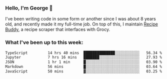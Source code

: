 ### Hello, I'm George 👋

I've been writing code in some form or another since I was about 8 years old, and recently made it my full-time job. On top of this, I maintain [Recipe Buddy](https://github.com/georgegebbett/recipe-buddy), a recipe scraper that interfaces with Grocy.  

<!--
**georgegebbett/georgegebbett** is a ✨ _special_ ✨ repository because its `README.md` (this file) appears on your GitHub profile.

Here are some ideas to get you started:

- 🔭 I’m currently working on ...
- 🌱 I’m currently learning ...
- 👯 I’m looking to collaborate on ...
- 🤔 I’m looking for help with ...
- 💬 Ask me about ...
- 📫 How to reach me: ...
- 😄 Pronouns: ...
- ⚡ Fun fact: ...
-->

### What I've been up to this week:
<!--START_SECTION:waka-->

```txt
TypeScript         14 hrs 40 mins  ██████████████░░░░░░░░░░░   56.34 %
Jupyter            7 hrs 16 mins   ███████░░░░░░░░░░░░░░░░░░   27.93 %
JSON               1 hr 1 min      █░░░░░░░░░░░░░░░░░░░░░░░░   03.90 %
Markdown           56 mins         █░░░░░░░░░░░░░░░░░░░░░░░░   03.64 %
JavaScript         50 mins         ▓░░░░░░░░░░░░░░░░░░░░░░░░   03.25 %
```

<!--END_SECTION:waka-->
